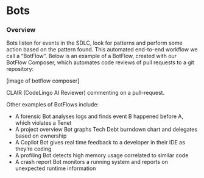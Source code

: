 # Bots


### Overview

Bots listen for events in the SDLC, look for patterns and perform some action based on the pattern found. This automated end-to-end workflow we call a “BotFlow”. Below is an example of a BotFlow, created with our BotFlow Composer, which automates code reviews of pull requests to a git repository:
 
[image of botflow composer]
 

CLAIR (CodeLingo AI Reviewer) commenting on a pull-request.
 
Other examples of BotFlows include:
 
- A forensic Bot analyses logs and finds event B happened before A, which violates a Tenet
- A project overview Bot graphs Tech Debt burndown chart and delegates based on ownership
- A Copilot Bot gives real time feedback to a developer in their IDE as they’re coding
- A profiling Bot detects high memory usage correlated to similar code
- A crash report Bot monitors a running system and reports on unexpected runtime information